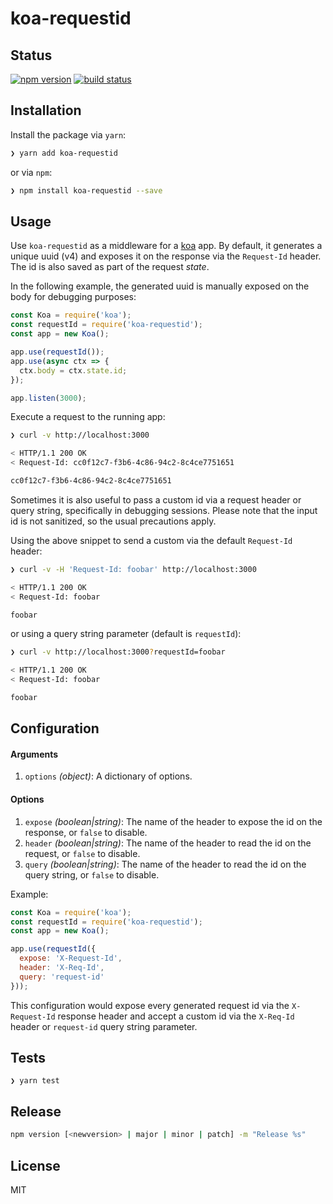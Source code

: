 # koa-requestid

## Status

[![npm version][npm-image]][npm-url]
[![build status][travis-image]][travis-url]

## Installation

Install the package via `yarn`:

```sh
❯ yarn add koa-requestid
```

or via `npm`:

```sh
❯ npm install koa-requestid --save
```

## Usage

Use `koa-requestid` as a middleware for a [koa](https://github.com/koajs/koa) app. By default, it generates a unique uuid (v4) and exposes it on the response via the `Request-Id` header. The id is also saved as part of the request *state*.

In the following example, the generated uuid is manually exposed on the body for debugging purposes:

```js
const Koa = require('koa');
const requestId = require('koa-requestid');
const app = new Koa();

app.use(requestId());
app.use(async ctx => {
  ctx.body = ctx.state.id;
});

app.listen(3000);
```

Execute a request to the running app:

```bash
❯ curl -v http://localhost:3000

< HTTP/1.1 200 OK
< Request-Id: cc0f12c7-f3b6-4c86-94c2-8c4ce7751651

cc0f12c7-f3b6-4c86-94c2-8c4ce7751651
```

Sometimes it is also useful to pass a custom id via a request header or query string, specifically in debugging sessions. Please note that the input id is not sanitized, so the usual precautions apply.

Using the above snippet to send a custom via the default `Request-Id` header:

```bash
❯ curl -v -H 'Request-Id: foobar' http://localhost:3000

< HTTP/1.1 200 OK
< Request-Id: foobar

foobar
```

or using a query string parameter (default is `requestId`):

```bash
❯ curl -v http://localhost:3000?requestId=foobar

< HTTP/1.1 200 OK
< Request-Id: foobar

foobar
```

## Configuration

#### Arguments
1. `options` *(object)*: A dictionary of options.

#### Options
1. `expose` *(boolean|string)*: The name of the header to expose the id on the response, or `false` to disable.
2. `header` *(boolean|string)*: The name of the header to read the id on the request, or `false` to disable.
3. `query` *(boolean|string)*: The name of the header to read the id on the query string, or `false` to disable.

Example:

```js
const Koa = require('koa');
const requestId = require('koa-requestid');
const app = new Koa();

app.use(requestId({
  expose: 'X-Request-Id',
  header: 'X-Req-Id',
  query: 'request-id'
}));
```

This configuration would expose every generated request id via the `X-Request-Id` response header and accept a custom id via the `X-Req-Id` header or `request-id` query string parameter.

## Tests

```
❯ yarn test
```

## Release

```sh
npm version [<newversion> | major | minor | patch] -m "Release %s"
```

## License

MIT

[npm-image]: https://img.shields.io/npm/v/koa-requestid.svg?style=flat-square
[npm-url]: https://www.npmjs.com/package/koa-requestid
[travis-image]: https://img.shields.io/travis/seegno/koa-requestid.svg?style=flat-square
[travis-url]: https://img.shields.io/travis/seegno/koa-requestid
